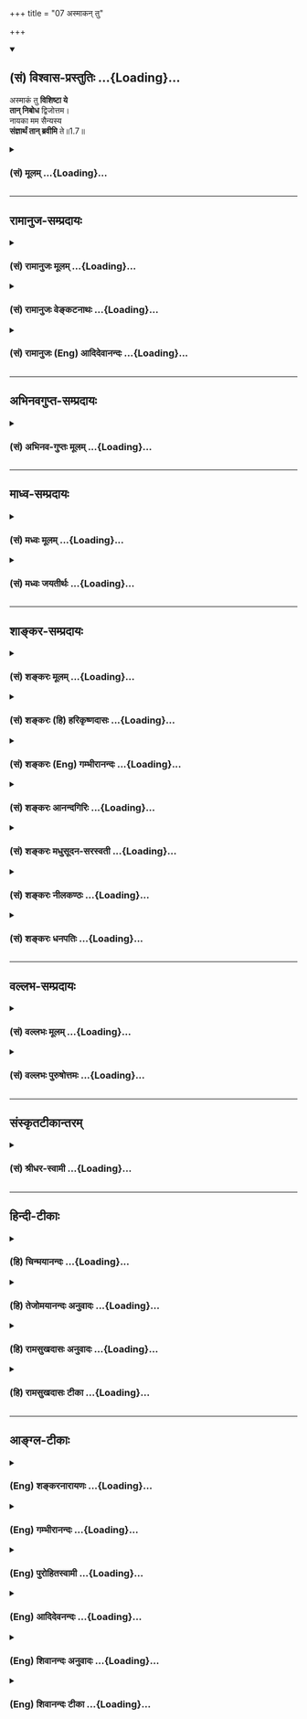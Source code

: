 +++
title = "07 अस्माकन् तु"

+++
<div class="js_include" newlevelforh1="2" title="(सं) विश्वास-प्रस्तुतिः" unfilled url="/mahAbhAratam/vyAsaH/shlokashaH/06-bhIShma-parva/03-bhagavad-gItA-parva/saMskRtam/vishvAsa-prastutiH/01_arjuna-viShAda-yogaH/07_asmAkan_tu.md">
<details open><summary><h2>(सं) विश्वास-प्रस्तुतिः ...{Loading}...</h2></summary>

अस्माकं तु **विशिष्टा ये**  
**तान् निबोध** द्विजोत्तम।  
नायका मम सैन्यस्य  
**संज्ञार्थं तान् ब्रवीमि** ते॥1.7॥
</details>
</div>
<div class="js_include collapsed" newlevelforh1="3" title="(सं) मूलम्" unfilled url="/mahAbhAratam/vyAsaH/shlokashaH/06-bhIShma-parva/03-bhagavad-gItA-parva/saMskRtam/mUlam/01_arjuna-viShAda-yogaH/07_asmAkan_tu.md">
<details><summary><h3>(सं) मूलम् ...{Loading}...</h3></summary>

अस्माकं तु विशिष्टा ये तान्निबोध द्विजोत्तम।  
नायका मम सैन्यस्य संज्ञार्थं तान्ब्रवीमि ते।।1.7।।
</details>
</div>


_________________
## रामानुज-सम्प्रदायः
<div class="js_include collapsed" newlevelforh1="3" title="(सं) रामानुजः मूलम्" unfilled url="/mahAbhAratam/vyAsaH/shlokashaH/06-bhIShma-parva/03-bhagavad-gItA-parva/saMskRtam/rAmAnujaH/mUlam/01_arjuna-viShAda-yogaH/07_asmAkan_tu.md">
<details><summary><h3>(सं) रामानुजः मूलम् ...{Loading}...</h3></summary>

१९-तमस्य टीका दृश्या।
</details>
</div>
<div class="js_include collapsed" newlevelforh1="3" title="(सं) रामानुजः वेङ्कटनाथः" unfilled url="/mahAbhAratam/vyAsaH/shlokashaH/06-bhIShma-parva/03-bhagavad-gItA-parva/saMskRtam/rAmAnujaH/venkaTanAthaH/01_arjuna-viShAda-yogaH/07_asmAkan_tu.md">
<details><summary><h3>(सं) रामानुजः वेङ्कटनाथः ...{Loading}...</h3></summary>

११-तमस्य व्याख्या दृश्या।
</details>
</div>
<div class="js_include collapsed" newlevelforh1="3" title="(सं) रामानुजः (Eng) आदिदेवानन्दः" unfilled url="/mahAbhAratam/vyAsaH/shlokashaH/06-bhIShma-parva/03-bhagavad-gItA-parva/saMskRtam/rAmAnujaH/english/AdidevAnandaH/01_arjuna-viShAda-yogaH/07_asmAkan_tu.md">
<details><summary><h3>(सं) रामानुजः (Eng) आदिदेवानन्दः ...{Loading}...</h3></summary>

1.1 - 1.19 Dhrtarastra said - Sanjaya said Duryodhana, after viewing the forces of Pandavas protected by Bhima, and his own forces protected by Bhisma conveyed his views thus to Drona, his teacher, about the adeacy of Bhima's forces for conering the Kaurava forces and the inadeacy of his own forces for victory against the Pandava forces. He was grief-stricken within. Observing his (Duryodhana's) despondecny, Bhisma,
in order to cheer him, roared like a lion, and then blowing his conch,
made his side sound their conchs and kettle-drums, which made an uproar as a sign of victory. Then, having heard that great tumult, Arjuna and Sri Krsna the Lord of all lords, who was acting as the charioteer of Arjuna, sitting in their great chariot which was powerful enough to coner the three worlds; blew their divine conchs Srimad Pancajanya and Devadatta. Then, both Yudhisthira and Bhima blew their respective conchs separately. That tumult rent asunder the hearts of your sons, led by Duryodhana. The sons of Dhrtarastra then thought, 'Our cause is almost lost now itself.' So said Sanjaya to Dhrtarastra who was longing for their victory. Sanjaya said to Dhrtarastra: Then, seeing the Kauravas,
who were ready for battle, Arjuna, who had Hanuman, noted for his exploit of burning Lanka, as the emblem on his flag on his chariot,
directed his charioteer Sri Krsna, the Supreme Lord-who is overcome by parental love for those who take shelter in Him who is the treasure-house of knowledge, power, lordship, energy, potency and splendour, whose sportive delight brings about the origin, sustentation and dissolution of the entire cosmos at His will, who is the Lord of the senses, who controls in all ways the senses inner and outer of all,
superior and inferior - by saying, 'Station my chariot in an appropriate place in order that I may see exactly my enemies who are eager for battle.'

</details>
</div>


_________________
## अभिनवगुप्त-सम्प्रदायः
<div class="js_include collapsed" newlevelforh1="3" title="(सं) अभिनव-गुप्तः मूलम्" unfilled url="/mahAbhAratam/vyAsaH/shlokashaH/06-bhIShma-parva/03-bhagavad-gItA-parva/saMskRtam/abhinava-guptaH/mUlam/01_arjuna-viShAda-yogaH/07_asmAkan_tu.md">
<details><summary><h3>(सं) अभिनव-गुप्तः मूलम् ...{Loading}...</h3></summary>

।।1.2 1.9।। किं वा अनेन बहुपरिगणनेन +++(K omits बहु )+++। इदं
तावद्वस्तुतत्त्वम् इत्याह ।  

</details>
</div>


_________________
## माध्व-सम्प्रदायः
<div class="js_include collapsed" newlevelforh1="3" title="(सं) मध्वः मूलम्" unfilled url="/mahAbhAratam/vyAsaH/shlokashaH/06-bhIShma-parva/03-bhagavad-gItA-parva/saMskRtam/madhvaH/mUlam/01_arjuna-viShAda-yogaH/07_asmAkan_tu.md">
<details><summary><h3>(सं) मध्वः मूलम् ...{Loading}...</h3></summary>

  
  
।।1.7।। Sri Madhvacharya did not comment on this sloka. The commentary
starts from 2.11.  
  

</details>
</div>
<div class="js_include collapsed" newlevelforh1="3" title="(सं) मध्वः जयतीर्थः" unfilled url="/mahAbhAratam/vyAsaH/shlokashaH/06-bhIShma-parva/03-bhagavad-gItA-parva/saMskRtam/madhvaH/jayatIrthaH/01_arjuna-viShAda-yogaH/07_asmAkan_tu.md">
<details><summary><h3>(सं) मध्वः जयतीर्थः ...{Loading}...</h3></summary>

  
  
।।1.7।। Sri Jayatirtha did not comment on this sloka. The commentary
starts from 2.11.  
  

</details>
</div>


_________________
## शाङ्कर-सम्प्रदायः
<div class="js_include collapsed" newlevelforh1="3" title="(सं) शङ्करः मूलम्" unfilled url="/mahAbhAratam/vyAsaH/shlokashaH/06-bhIShma-parva/03-bhagavad-gItA-parva/saMskRtam/shankaraH/mUlam/01_arjuna-viShAda-yogaH/07_asmAkan_tu.md">
<details><summary><h3>(सं) शङ्करः मूलम् ...{Loading}...</h3></summary>

1.7 Sri Sankaracharya did not comment on this sloka. The commentary
starts from 2.10.  
  

</details>
</div>
<div class="js_include collapsed" newlevelforh1="3" title="(सं) शङ्करः (हि) हरिकृष्णदासः" unfilled url="/mahAbhAratam/vyAsaH/shlokashaH/06-bhIShma-parva/03-bhagavad-gItA-parva/saMskRtam/shankaraH/hindI/harikRShNadAsaH/01_arjuna-viShAda-yogaH/07_asmAkan_tu.md">
<details><summary><h3>(सं) शङ्करः (हि) हरिकृष्णदासः ...{Loading}...</h3></summary>

।।1.7।। Sri Sankaracharya did not comment on this sloka.  
  

</details>
</div>
<div class="js_include collapsed" newlevelforh1="3" title="(सं) शङ्करः (Eng) गम्भीरानन्दः" unfilled url="/mahAbhAratam/vyAsaH/shlokashaH/06-bhIShma-parva/03-bhagavad-gItA-parva/saMskRtam/shankaraH/english/gambhIrAnandaH/01_arjuna-viShAda-yogaH/07_asmAkan_tu.md">
<details><summary><h3>(सं) शङ्करः (Eng) गम्भीरानन्दः ...{Loading}...</h3></summary>

1.7 Sri Sankaracharya did not comment on this sloka. The commentary
starts from 2.10.

</details>
</div>
<div class="js_include collapsed" newlevelforh1="3" title="(सं) शङ्करः आनन्दगिरिः" unfilled url="/mahAbhAratam/vyAsaH/shlokashaH/06-bhIShma-parva/03-bhagavad-gItA-parva/saMskRtam/shankaraH/AnandagiriH/01_arjuna-viShAda-yogaH/07_asmAkan_tu.md">
<details><summary><h3>(सं) शङ्करः आनन्दगिरिः ...{Loading}...</h3></summary>

।।1.7।। यद्येवं परकीयं बलमतिप्रभूतं प्रतीत्यातिभीतवदभिदधासि हन्त संधिरेव
परैरिष्यतामलं विग्रहाग्रहेणेत्याचार्याभिप्रायमाशङ्क्य ब्रवीति
**अस्माकमिति।** तुशब्देनान्तरुत्पन्नमपि स्वकीयं भयं तिरोदधानो
धृष्टतामात्मनो द्योतयति। ये खल्वस्मत्पक्षे व्यवस्थिताः सर्वेभ्यः
समुत्कर्षजुषस्तान्मयोच्यमानान्निबोध। निश्चयेन  
  
मद्वचनादवधारयेत्यर्थः। यद्यपि त्वमेव त्रैवर्णिकेषु त्रैविद्यवृद्धेषु
प्रधानत्वात्प्रतिपत्तुं प्रभवसि तथापि मदीयसैन्यस्य ये मुख्यास्तानहं ते
तुभ्यं संज्ञार्थमसंख्येषु तेषु मध्ये कतिचिन्नामभिर्गृहीत्वा
परिशिष्टानुपलक्षयितुं विज्ञापनं करोमि न त्वज्ञातं किञ्चित्तव ज्ञापयामीति
मत्वाह **द्विजोत्तमेति**।  
  

</details>
</div>
<div class="js_include collapsed" newlevelforh1="3" title="(सं) शङ्करः मधुसूदन-सरस्वती" unfilled url="/mahAbhAratam/vyAsaH/shlokashaH/06-bhIShma-parva/03-bhagavad-gItA-parva/saMskRtam/shankaraH/madhusUdana-sarasvatI/01_arjuna-viShAda-yogaH/07_asmAkan_tu.md">
<details><summary><h3>(सं) शङ्करः मधुसूदन-सरस्वती ...{Loading}...</h3></summary>

।।1.7।। यद्येवं परबलमितप्रभूतं दृष्ट्वा भीतोऽसि हन्त तर्हि संधिरेव
परैरिष्यतां किं विग्रहाग्रहेणेत्याचार्याभिप्रायमाशङ्क्याह।
तुशब्देनान्तरूत्पन्नमपि भयं तिरोद्धानो धृष्टतामात्मनो द्योतयति। अस्माकं
सर्वेषां मध्ये ये विशिष्टाः सर्वेभ्यः
समुत्कर्षजुषस्तान्मयोच्यमानान्निबोध निश्चयेन मद्वचनादवधारयेति भौवादिकस्य
परस्मैपदिनो बुधे रूपम्। ये च मम सैन्यस्य नायका मुख्या
नेतारस्तानसंज्ञार्थं असंख्येषु तेषु मध्ये कतिचिन्नामभिर्गृहीत्वा
परिशिष्टानुपलक्षयितुं ते तुभ्यं ब्रवीमि न त्वज्ञातं किंचिदपि तव
ज्ञापयामीति। द्विजोत्तमेति विशेषणेनाचार्यं स्तुवन्स्वकार्ये तदाभिमुख्यं
संपादयति। दौष्ट्यपक्षे द्विजोत्तमेति ब्राह्मणत्वात्तावद्युद्धाकुशलस्त्वं
तेन त्वयि विमुखेऽपि भीष्मप्रभृतीनां क्षत्रियप्रवराणां सत्त्वान्नास्माकं
महती क्षतिरित्यर्थः। संज्ञार्थमिति प्रियशिष्याणां पाण्डवानां चमूं
दृष्टवा हर्षेण व्याकुलमनसस्तव स्वीयवीरविस्मृतिर्माभूदिति ममेयमुक्तिरिति
भावः। तत्र विशिष्टान् गणयति भवान् द्रोणः भीष्मः कर्णः कृपश्च। समितिं
संग्रामं जयतीति समितिंजय इति कृपविशेषणं कर्णादनन्तरं गण्यमानत्वेन तस्य
कोपमाशङ्क्य तन्निरासार्थम्। एते चत्वारः सर्वतो विशिष्टाः। नायकान् गणयति
अश्वत्थामा द्रोणपुत्रः। भीष्मापेक्षयाचार्यस्य
प्रथमगणनवद्विकर्णाद्यपेक्षया तत्पुत्रस्य प्रथमगणनमाचार्यपरितोषार्थम्।
विकर्णः स्वभ्राता कनीयान्। सौमदत्तिः सोमदत्तस्य पुत्रः
श्रेष्टत्वाद्भूरिश्रवाः। जयद्रथः सिन्धुराजः। सिन्धुराजस्तथैव चइति
क्वचित्पाठः। किमेतावन्त एव नायका नेत्याह अन्ये च शल्यकृतवर्मप्रभृतयो
मदर्थे मत्प्रयोजनाय जीवितमपि त्यक्तुमध्यवसिता इत्यर्थेन त्यक्तजीविता
इत्यनेन स्वस्मिन्ननुरागातिशयस्तेषां कथ्यते। एंव स्वसैन्यबाहुल्यं तस्य
स्वस्मिन्भक्तिः शौर्यं युद्धोद्योगो युद्धकौशलं च दर्शितं शूरा
इत्यादिविशेषणैः।  
  

</details>
</div>
<div class="js_include collapsed" newlevelforh1="3" title="(सं) शङ्करः नीलकण्ठः" unfilled url="/mahAbhAratam/vyAsaH/shlokashaH/06-bhIShma-parva/03-bhagavad-gItA-parva/saMskRtam/shankaraH/nIlakaNThaH/01_arjuna-viShAda-yogaH/07_asmAkan_tu.md">
<details><summary><h3>(सं) शङ्करः नीलकण्ठः ...{Loading}...</h3></summary>

।।1.7।। विशिष्टाः श्रेष्ठाः। निबोध बुध्यस्व। भौवादिकस्य परस्मैपदिनो
बुधेरिदं रूपम्। संज्ञार्थं अस्मत्पक्षेऽपि शूराः सन्तीति ज्ञापनार्थम्।
परेषु प्राबल्यं दृष्ट्वा तवोत्साहभङ्गो माभूदित्यर्थः।  
  

</details>
</div>
<div class="js_include collapsed" newlevelforh1="3" title="(सं) शङ्करः धनपतिः" unfilled url="/mahAbhAratam/vyAsaH/shlokashaH/06-bhIShma-parva/03-bhagavad-gItA-parva/saMskRtam/shankaraH/dhanapatiH/01_arjuna-viShAda-yogaH/07_asmAkan_tu.md">
<details><summary><h3>(सं) शङ्करः धनपतिः ...{Loading}...</h3></summary>

।।1.7।। ननु ते बहवो महारथा मयैकेनातिरथेनापि कथं निवार्या
इत्याशङ्क्यान्येऽपि तव सहकारिणोऽस्मत्सैन्ये महाशूराः सन्तीत्याह
**अस्माकमिति।** यद्येवं परकीयबलमतिप्रभूतं प्रतीत्य भीतोऽसि तर्हि
संधिरेव तैरिष्यतामलं विग्रहाग्रहेणेत्याशङ्क्याह अस्माकमित्येके। अस्माकं
सर्वेषां मध्ये विशिष्टा उत्कृष्टा मम सैन्यस्य च मुख्यास्तान्निबोध
जानीहि। असंख्येषु मध्ये कतिचिन्नामभिरुक्त्वावशिष्टानुपलक्षयितुं ते
तुभ्यं ब्रवीमि विज्ञापनं करोमि नतु किंचिदज्ञातं ज्ञापयामि
अत्युत्तमत्वात्तवेत्याशयेनाह **द्विजोत्तमेति।** द्विजोत्तमेति
ब्राह्मणत्वाद्युद्धाकुशलस्त्वं तेन त्वयि विमुखेऽपि भीष्मप्रमुखाणां
क्षत्रियप्रवराणां सत्त्वान्नास्माकं महती क्षतिरिति दुर्योधनदौष्ट्यमिति
केचित्।  

</details>
</div>


_________________
## वल्लभ-सम्प्रदायः
<div class="js_include collapsed" newlevelforh1="3" title="(सं) वल्लभः मूलम्" unfilled url="/mahAbhAratam/vyAsaH/shlokashaH/06-bhIShma-parva/03-bhagavad-gItA-parva/saMskRtam/vallabhaH/mUlam/01_arjuna-viShAda-yogaH/07_asmAkan_tu.md">
<details><summary><h3>(सं) वल्लभः मूलम् ...{Loading}...</h3></summary>

।।1.2 1.11।। दुर्योधनोऽपि वृकोदरादिभी रक्षितं पाण्डवानां बलं
भीष्माभिरक्षितं स्वीयं च बलं विलोक्य आत्मजविजये तद्बलस्य पर्याप्ततां
आत्मबलस्य तद्बिजयेऽपर्याप्ततां च आचार्ये निवेद्यान्तरेव विष्ण्णोऽभूत्।  

</details>
</div>
<div class="js_include collapsed" newlevelforh1="3" title="(सं) वल्लभः पुरुषोत्तमः" unfilled url="/mahAbhAratam/vyAsaH/shlokashaH/06-bhIShma-parva/03-bhagavad-gItA-parva/saMskRtam/vallabhaH/puruShottamaH/01_arjuna-viShAda-yogaH/07_asmAkan_tu.md">
<details><summary><h3>(सं) वल्लभः पुरुषोत्तमः ...{Loading}...</h3></summary>

  
  
।।1.7।। एवं तत्सैनिकानुक्त्वा स्वीयानाह प्रोत्साहनार्थं
अस्माकमित्यादिभिः। अस्माकं ये विशिष्टाः महान्तस्तान्निबोध
बुध्यस्व। द्विजोत्तमेति विस्मृतिसम्भावनया सम्बोधनम्। मम सैन्यस्य नायकाः
नेतारः तान्संज्ञानार्थं मया विशेषेण स्वरूपतो ज्ञायन्ते न वेति ते
ब्रवीमि।  
  
  
  

</details>
</div>


_________________
## संस्कृतटीकान्तरम्
<div class="js_include collapsed" newlevelforh1="3" title="(सं) श्रीधर-स्वामी" unfilled url="/mahAbhAratam/vyAsaH/shlokashaH/06-bhIShma-parva/03-bhagavad-gItA-parva/saMskRtam/shrIdhara-svAmI/01_arjuna-viShAda-yogaH/07_asmAkan_tu.md">
<details><summary><h3>(सं) श्रीधर-स्वामी ...{Loading}...</h3></summary>

**।।1.7।। अस्माकमिति।** निबोध बुध्यस्व। नायका नेतारः। संज्ञार्थं
सम्यग्ज्ञानार्थमित्यर्थः।  
  

</details>
</div>


_________________
## हिन्दी-टीकाः
<div class="js_include collapsed" newlevelforh1="3" title="(हि) चिन्मयानन्दः" unfilled url="/mahAbhAratam/vyAsaH/shlokashaH/06-bhIShma-parva/03-bhagavad-gItA-parva/hindI/chinmayAnandaH/01_arjuna-viShAda-yogaH/07_asmAkan_tu.md">
<details><summary><h3>(हि) चिन्मयानन्दः ...{Loading}...</h3></summary>

।।1.7।। द्रोणाचार्य को द्विजोत्तम कहकर सम्बोधित करते हुये दुर्योधन अपनी
सेना के प्रमुख वीर योद्धाओं के नाम सुनाता है। एक कायर मनुष्य अंधेरे में
अनुभव होने वाले भय को दूर करने के लिये सीटी बजाता है अथवा कुछ गुनगुनाने
लगता है। दुर्योधन की स्थिति भी कुछ इसी प्रकार की थी। अपराधबोध से पीड़ित
अत्याचारी दुर्योधन की मनस्थिति बिखर रही थी। यद्यपि उसकी सेना सक्षम
शूरवीरों से सुसज्जित थी तथापि शत्रुपक्ष के वीरों को देखकर उसे भय लग रहा
था। अत द्रोणाचार्य के मुख से स्वयं को प्रोत्साहित करने वाले शब्दों को वह
सुनना चाहता था। परन्तु जब वह आचार्य के पास पहुँचा तब वे शान्त और मौन
रहे। इसलिये टूटत्ो उत्साह को फिर से जुटाने के लिये वह अपनी सेना के
प्रमुख योद्धाओं के नाम गिनाने लगता है।  
यह स्वाभाविक है कि अपराधबोध के भार से दबा हुआ व्यक्ति नैतिक बल के अभाव
में सम्भाषणादि की मर्यादा को भूलकर अत्यधिक बोलने लगता है। ऐसे मानसिक
तनाव के समय व्यक्ति के वास्तविक संस्कार उजागर होते हैं। यहाँ दुर्योधन
अपने गुरु को द्विजोत्तम कहकर सम्बोधित करता है। आन्तरिक ज्ञान के विकास के
कारण ब्राह्मण को द्विज (दो बार जन्मा हुआ) कहा जाता है। माता के गर्भ से
जन्म लेने पर मनुष्य संस्कारहीन होने के कारण पशुतुल्य ही होता है। संस्कार
एवं अध्ययन के द्वारा वह एक शिक्षित व सुसंस्कृत पुरुष बनता है। यह उसका
दूसरा जन्म माना जाता है। यह द्विज शब्द का अर्थ है। द्रोणाचार्य ब्राह्मण
कुल में जन्में थे और स्वभावत उनमें हृदय की कोमलता आदि श्रेष्ठ गुण थे।
पाण्डव सैन्य में उनके प्रिय शिष्य ही उपस्थित थे। यह सब जानकर चतुर किन्तु
निर्लज्ज दुर्योधन को अपने गुरु की निष्पक्षता पर भी संदेह होने लगा था। जब
हमारे उद्देश्य पापपूर्ण और कुटिलता से भरे होते हैं तब हम अपने समीपस्थ और
अधीनस्थ लोगों में भी उन्हीं अवगुणों की कल्पना करने लगते हैं।  

</details>
</div>
<div class="js_include collapsed" newlevelforh1="3" title="(हि) तेजोमयानन्दः अनुवादः" unfilled url="/mahAbhAratam/vyAsaH/shlokashaH/06-bhIShma-parva/03-bhagavad-gItA-parva/hindI/tejomayAnandaH/anuvAdaH/01_arjuna-viShAda-yogaH/07_asmAkan_tu.md">
<details><summary><h3>(हि) तेजोमयानन्दः अनुवादः ...{Loading}...</h3></summary>

।।1.7।। हे द्विजोत्तम ! हमारे पक्ष में भी जो विशिष्ट योद्धागण हैं , उनको
आप जान लीजिये; आपकी जानकारी के लिये अपनी सेना के नायकों के नाम मैं आपको
बताता हूँ।

</details>
</div>
<div class="js_include collapsed" newlevelforh1="3" title="(हि) रामसुखदासः अनुवादः" unfilled url="/mahAbhAratam/vyAsaH/shlokashaH/06-bhIShma-parva/03-bhagavad-gItA-parva/hindI/rAmasukhadAsaH/anuvAdaH/01_arjuna-viShAda-yogaH/07_asmAkan_tu.md">
<details><summary><h3>(हि) रामसुखदासः अनुवादः ...{Loading}...</h3></summary>

।।1.7।। हे द्विजोत्तम! हमारे पक्ष में भी जो मुख्य हैं, उनपर भी आप ध्यान
दीजिये। आपको याद दिलाने के लिये मेरी सेना के जो नायक हैं, उनको मैं कहता
हूँ।

</details>
</div>
<div class="js_include collapsed" newlevelforh1="3" title="(हि) रामसुखदासः टीका" unfilled url="/mahAbhAratam/vyAsaH/shlokashaH/06-bhIShma-parva/03-bhagavad-gItA-parva/hindI/rAmasukhadAsaH/TIkA/01_arjuna-viShAda-yogaH/07_asmAkan_tu.md">
<details><summary><h3>(हि) रामसुखदासः टीका ...{Loading}...</h3></summary>

।।1.7।।***व्याख्या--*****'अस्माकं तु विशिष्टा ये तान्निबोध
द्विजोत्तम'--**दुर्योधन द्रोणाचार्यसे कहता है कि हे द्विजश्रेष्ठ! जैसे
पाण्डवोंकी सेनामें श्रेष्ठ महारथी हैं, ऐसे ही हमारी सेनामें भी उनसे कम
विशेषतावाले महारथी नहीं हैं प्रत्युत उनकी सेनाके महारथियोंकी अपेक्षा
ज्यादा ही विशेषता रखनेवाले हैं। उनको भी आप समझ लीजिये। तीसरे
श्लोकमें**'पश्य'**और यहाँ **'निबोध'** क्रिया देनेका तात्पर्य है कि
पाण्डवोंकी सेना तो सामने खड़ी है, इसलिये उसको देखनेके लिये दुर्योधन
**'पश्य'** (देखिये) क्रियाका प्रयोग करता है। परन्तु अपनी सेना सामने
नहीं है अर्थात् अपनी सेनाकी तरफ द्रोणाचार्यकी पीठ है, इसलिये उसको
देखनेकी बात न कहकर उसपर ध्यान देनेके लिये दुर्योधन**'निबोध'**(ध्यान
दीजिये) क्रियाका प्रयोग करता है।  
**'नायका मम सैन्यस्य संज्ञार्थं तान्ब्रवीमि ते'--**मेरी सेनामें भी जो
विशिष्टविशिष्ट सेनापति हैं सेनानायक हैं महारथी हैं, मैं उनके नाम केवल
आपको याद दिलानेके लिये, आपकी दृष्टि उधर खींचनेके लिये ही कह रहा हूँ।  
**संज्ञार्थम्**पदका तात्पर्य है कि हमारे बहुत-से सेनानायक हैं उनके नाम
मैं कहाँतक कहूँ; इसलिये मैं उनका केवल संकेतमात्र करता हूँ; क्योंकि आप तो
सबको जानते ही हैं।  
इस श्लोकमें दुर्योधनका ऐसा भाव प्रतीत होता है कि हमारा पक्ष किसी भी तरह
कमजोर नहीं है। परन्तु राजनीतिके अनुसार शत्रुपक्ष चाहे कितना ही कमजोर हो
और अपना पक्ष चाहे कितना ही सबल हो, ऐसी अवस्थामें भी शत्रुपक्षको कमजोर
नहीं समझना चाहिये और अपनेमें उपेक्षा, उदासीनता आदिकी भावना किञ्चिन्मात्र
भी नहीं आने देनी चाहिये। इसलिये सावधानीके लिये मैंने उनकी सेनाकी बात कही
और अब अपनी सेनाकी बात कहता हूँ।  
दूसरा भाव यह है कि पाण्डवोंकी सेनाको देखकर दुर्योधनपर बड़ा प्रभाव पड़ा
और उसके मनमें कुछ भय भी हुआ। कारण कि संख्यामें कम होते हुए भी
पाण्डव-सेनाके पक्षमें बहुत-से धर्मात्मा पुरुष थे और स्वयं भगवान् थे। जिस
पक्षमें धर्म और भगवान् रहते हैं, उसका सबपर बड़ा प्रभाव पड़ता है।
पापी-से-पापी, दुष्ट-से-दुष्ट व्यक्तिपर भी उसका प्रभाव पड़ता है। इतना ही
नहीं, पशु-पक्षी वृक्ष-लता आदिपर भी उसका प्रभाव पड़ता है। कारण कि धर्म और
भगवान् नित्य हैं। कितनी ही ऊँची-से-ऊँची भौतिक शक्तियाँ क्यों न हों, हैं
वे सभी अनित्य ही। इसलिये दुर्योधनपर पाण्डव-सेनाका बड़ा असर पड़ा। परन्तु
उसके भीतर भौतिक बलका विश्वास मुख्य होनेसे वह द्रोणाचार्यको विश्वास
दिलानेके लिये कहता है कि हमारे पक्षमें जितनी विशेषता है, उतनी पाण्डवोंकी
सेनामें नहीं है। अतः हम उनपर सहज ही विजय कर सकते हैं।

</details>
</div>


_________________
## आङ्ग्ल-टीकाः
<div class="js_include collapsed" newlevelforh1="3" title="(Eng) शङ्करनारायणः" unfilled url="/mahAbhAratam/vyAsaH/shlokashaH/06-bhIShma-parva/03-bhagavad-gItA-parva/english/shankaranArAyaNaH/01_arjuna-viShAda-yogaH/07_asmAkan_tu.md">
<details><summary><h3>(Eng) शङ्करनारायणः ...{Loading}...</h3></summary>

1.7. O best among the twice-born ! However, please also take note of the most distinguished amongst us, who are the generals of my army and who are accepted as leaders by the heroes in the mighty army \[of mine\]; I shall name them to you.

</details>
</div>
<div class="js_include collapsed" newlevelforh1="3" title="(Eng) गम्भीरानन्दः" unfilled url="/mahAbhAratam/vyAsaH/shlokashaH/06-bhIShma-parva/03-bhagavad-gItA-parva/english/gambhIrAnandaH/01_arjuna-viShAda-yogaH/07_asmAkan_tu.md">
<details><summary><h3>(Eng) गम्भीरानन्दः ...{Loading}...</h3></summary>

1.7 But, O best among the Brahmanas, please be appraised of those who are foremost among us, the ;nders of my army. I speak of them to you by way of example.

</details>
</div>
<div class="js_include collapsed" newlevelforh1="3" title="(Eng) पुरोहितस्वामी" unfilled url="/mahAbhAratam/vyAsaH/shlokashaH/06-bhIShma-parva/03-bhagavad-gItA-parva/english/purohitasvAmI/01_arjuna-viShAda-yogaH/07_asmAkan_tu.md">
<details><summary><h3>(Eng) पुरोहितस्वामी ...{Loading}...</h3></summary>

1.7 Further, take note of all those captains who have ranged themselves on our side, O best of Spiritual Guides! The leaders of my army. I will name them for you.

</details>
</div>
<div class="js_include collapsed" newlevelforh1="3" title="(Eng) आदिदेवनन्दः" unfilled url="/mahAbhAratam/vyAsaH/shlokashaH/06-bhIShma-parva/03-bhagavad-gItA-parva/english/AdidevanandaH/01_arjuna-viShAda-yogaH/07_asmAkan_tu.md">
<details><summary><h3>(Eng) आदिदेवनन्दः ...{Loading}...</h3></summary>

1.7 Know, O best of Brahmanas, those who are important on our side -
those who are the commanders of my army. I shall name them to refresh your memory.

</details>
</div>
<div class="js_include collapsed" newlevelforh1="3" title="(Eng) शिवानन्दः अनुवादः" unfilled url="/mahAbhAratam/vyAsaH/shlokashaH/06-bhIShma-parva/03-bhagavad-gItA-parva/english/shivAnandaH/anuvAdaH/01_arjuna-viShAda-yogaH/07_asmAkan_tu.md">
<details><summary><h3>(Eng) शिवानन्दः अनुवादः ...{Loading}...</h3></summary>

1.7. "Know also, O best among the twice-born! the names of those who are the most distinguished amongst ourselves, the leaders of my army; these I name to thee for thy information.

</details>
</div>
<div class="js_include collapsed" newlevelforh1="3" title="(Eng) शिवानन्दः टीका" unfilled url="/mahAbhAratam/vyAsaH/shlokashaH/06-bhIShma-parva/03-bhagavad-gItA-parva/english/shivAnandaH/TIkA/01_arjuna-viShAda-yogaH/07_asmAkan_tu.md">
<details><summary><h3>(Eng) शिवानन्दः टीका ...{Loading}...</h3></summary>

1.7 अस्माकम् ours; तु also; विशिष्टाः the best; ये who (those); तान्
those; निबोध know (thou); द्विजोत्तम (O) best among the twicorn ones;
नायकाः the leaders; मम my; सैन्यस्य of the army; संज्ञार्थम् for information; तान् them; ब्रवीमि speak; ते to thee.No Commentary.

</details>
</div>
